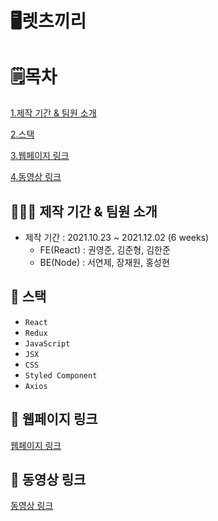 # 🖥렛츠끼리


# 🗒목차

[1.제작 기간 & 팀원 소개](#제작-기간-&-팀원-소개)

[2.스택](#스택)

[3.웹페이지 링크](#웹페이지-링크)

[4.동영상 링크](#동영상-링크)

## 👨‍👧‍👦 제작 기간 & 팀원 소개
- 제작 기간 : 2021.10.23 ~ 2021.12.02 (6 weeks)
  - FE(React) : 권영준, 김준형, 김한준
  - BE(Node) : 서연제, 장재원, 홍성현

## 🔨 스택
* `React`
* `Redux`
* `JavaScript`
* `JSX`
* `CSS`
* `Styled Component`
* `Axios`

## 🔗 웹페이지 링크
[웹페이지 링크](https://letskkirri.com/)

## 🔗 동영상 링크
[동영상 링크](https://youtu.be/YNJTVbOcyKs)
